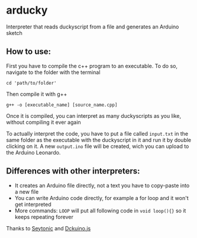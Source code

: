 # arducky
Interpreter that reads duckyscript from a file and generates an Arduino sketch

## How to use:
First you have to compile the c++ program to an executable.
To do so, navigate to the folder with the terminal

`cd 'path/to/folder'`

Then compile it with g++

`g++ -o [executable_name] [source_name.cpp]`

Once it is compiled, you can interpret as many duckyscripts as you like, without compiling it ever again

To actually interpret the code, you have to put a file called `input.txt` in the same folder as the executable with the duckyscript in it and run it by double clicking on it. A new `output.ino` file will be created, wich you can upload to the Arduino Leonardo.

## Differences with other interpreters:
- It creates an Arduino file directly, not a text you have to copy-paste into a new file
- You can write Arduino code directly, for example a for loop and it won't get interpreted
- More commands:
  `LOOP` will put all following code in `void loop(){}` so it keeps repeating forever

Thanks to [Seytonic](https://www.youtube.com/seytonic) and [Dckuino.js](https://github.com/Thecakeisgit/Dckuino.js)
